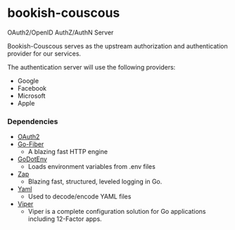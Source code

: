 # bookish-couscous
OAuth2/OpenID AuthZ/AuthN Server

Bookish-Couscous serves as the upstream authorization and authentication provider for our services. 

The authentication server will use the following providers:
- Google 
- Facebook
- Microsoft
- Apple

### Dependencies
- [OAuth2](https://github.com/golang/oauth2)
- [Go-Fiber](https://github.com/gofiber/fiber)
  - A blazing fast HTTP engine
- [GoDotEnv](https://github.com/joho/godotenv)
  - Loads environment variables from .env files
- [Zap](https://github.com/uber-go/zap)
  - Blazing fast, structured, leveled logging in Go.
- [Yaml](https://github.com/go-yaml/yaml)
  - Used to decode/encode YAML files
- [Viper](https://github.com/spf13/viper)
  - Viper is a complete configuration solution for Go applications including 12-Factor apps.